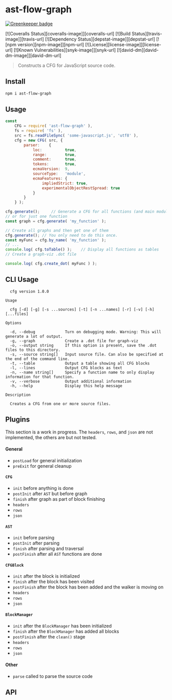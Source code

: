 # ast-flow-graph

[![Greenkeeper badge](https://badges.greenkeeper.io/julianjensen/ast-flow-graph.svg)](https://greenkeeper.io/)

[![Coveralls Status][coveralls-image]][coveralls-url]
[![Build Status][travis-image]][travis-url]
[![Dependency Status][depstat-image]][depstat-url]
[![npm version][npm-image]][npm-url]
[![License][license-image]][license-url]
[![Known Vulnerabilities][snyk-image]][snyk-url]
[![david-dm][david-dm-image]][david-dm-url]

> Constructs a CFG for JavaScript source code.

## Install

```sh
npm i ast-flow-graph
```

## Usage

```js
const 
    CFG = require( 'ast-flow-graph' ),
    fs = require( 'fs' ),
    src = fs.readFileSync( 'some-javascript.js', 'utf8' ),
    cfg = new CFG( src, {
        parser:    {
            loc:          true,
            range:        true,
            comment:      true,
            tokens:       true,
            ecmaVersion:  9,
            sourceType:   'module',
            ecmaFeatures: {
                impliedStrict: true,
                experimentalObjectRestSpread: true
            }
        }
    } );

cfg.generate();     // Generate a CFG for all functions (and main module)
// or for just one function
const graph = cfg.generate( 'my_function' );

// Create all graphs and then get one of them
cfg.generate(); // You only need to do this once.
const myFunc = cfg.by_name( 'my_function' );
// ...
console.log( cfg.toTable() );    // Display all functions as tables
// Create a graph-viz .dot file

console.log( cfg.create_dot( myFunc ) );
```

## CLI Usage

      cfg version 1.0.0

    Usage

      cfg [-d] [-g] [-s ...sources] [-t] [-n ...names] [-r] [-v] [-h] [...files]

    Options

      -d, --debug             Turn on debugging mode. Warning: This will generate a lot of output.
      -g, --graph             Create a .dot file for graph-viz
      -o, --output string     If this option is present, save the .dot files to this directory.
      -s, --source string[]   Input source file. Can also be specified at the end of the command line.
      -t, --table             Output a table showing all CFG blocks
      -l, --lines             Output CFG blocks as text
      -n, --name string[]     Specify a function name to only display information for that function.
      -v, --verbose           Output additional information
      -h, --help              Display this help message

    Description

      Creates a CFG from one or more source files.

## Plugins

This section is a work in progress. The `headers`, `rows`, and `json` are not implemented, the others are but not tested.

#### General

-   `postLoad` for general initialization
-   `preExit` for general cleanup

#### `CFG`

-   `init` before anything is done
-   `postInit` after `AST` but before graph
-   `finish` after graph as part of block finishing
-   `headers`
-   `rows`
-   `json`

#### `AST`

-   `init` before parsing
-   `postInit` after parsing
-   `finish` after parsing and traversal
-   `postFinish` after all `AST` functions are done

#### `CFGBlock`

-   `init` after the block is initialized
-   `finish` after the block has been visited
-   `postFinish` after the block has been added and the walker is moving on
-   `headers`
-   `rows`
-   `json`

#### `BlockManager`

-   `init` after the `BlockManager` has been initialized
-   `finish` after the `BlockManager` has added all blocks
-   `postFinish` after the `clean()` stage
-   `headers`
-   `rows`
-   `json`

#### Other

-   `parse` called to parse the source code

## API
<!--APIS>
## Members

<dl>
<dt><a href="#succesors_as_indices">succesors_as_indices</a> ⇒ <code>Array.&lt;number&gt;</code></dt>
<dd></dd>
<dt><a href="#successors">successors</a> ⇒ <code>Array.&lt;CFGBlock&gt;</code></dt>
<dd></dd>
<dt><a href="#succs">succs</a> ⇒ <code>Array.&lt;CFGBlock&gt;</code></dt>
<dd></dd>
<dt><a href="#preds">preds</a> ⇒ <code>Array.&lt;CFGBlock&gt;</code></dt>
<dd></dd>
<dt><a href="#preds">preds</a> ⇒ <code>Array.&lt;number&gt;</code></dt>
<dd><p>Get all predecessors for a given <a href="CFGBlock">CFGBlock</a></p>
</dd>
<dt><a href="#defaultOutputOptions">defaultOutputOptions</a></dt>
<dd><p>The default display options for table and string output.</p>
</dd>
<dt><a href="#pluginManager">pluginManager</a> : <code>PluginManager</code></dt>
<dd></dd>
</dl>

## Functions

<dl>
<dt><a href="#node_to_scope">node_to_scope(node)</a> ⇒ <code>*</code></dt>
<dd></dd>
<dt><a href="#forFunctions">forFunctions()</a> : <code><a href="#FunctionInfo">Iterable.&lt;FunctionInfo&gt;</a></code></dt>
<dd></dd>
<dt><a href="#traverse">traverse(ast, [enter], [leave])</a></dt>
<dd></dd>
<dt><a href="#walker">walker(node, [enter], [leave])</a></dt>
<dd></dd>
<dt><a href="#flat_walker">flat_walker(nodes, cb)</a></dt>
<dd><p>Iterate over all nodes in a block without recursing into sub-nodes.</p>
</dd>
<dt><a href="#call_visitors">call_visitors(node, cb)</a></dt>
<dd><p>Callback for each visitor key for a given node.</p>
</dd>
<dt><a href="#add_line">add_line(lineNumber, sourceLine)</a></dt>
<dd><p>Add a new line to the source code.</p>
</dd>
<dt><a href="#rename">rename(inode, newName)</a></dt>
<dd></dd>
<dt><a href="#as_source">as_source()</a> ⇒ <code>string</code></dt>
<dd><p>Return the AST nodes as source code, including any modifications made.</p>
</dd>
<dt><a href="#get_from_function">get_from_function(node, [whatToGet])</a> ⇒ <code>Array.&lt;Node&gt;</code> | <code>string</code> | <code><a href="#CFGInfo">CFGInfo</a></code></dt>
<dd></dd>
<dt><a href="#isEmpty">isEmpty()</a> ⇒ <code>boolean</code></dt>
<dd></dd>
<dt><a href="#classify">classify(to, type)</a> ⇒ <code>CFGBlock</code></dt>
<dd></dd>
<dt><a href="#follows">follows(cb)</a> ⇒ <code>CFGBlock</code></dt>
<dd></dd>
<dt><a href="#from">from(cb)</a> ⇒ <code>CFGBlock</code></dt>
<dd></dd>
<dt><a href="#to">to(cb)</a> ⇒ <code>CFGBlock</code></dt>
<dd></dd>
<dt><a href="#remove_succs">remove_succs()</a> ⇒ <code>CFGBlock</code></dt>
<dd></dd>
<dt><a href="#remove_succ">remove_succ(kill)</a> ⇒ <code>CFGBlock</code></dt>
<dd></dd>
<dt><a href="#as">as(nodeType)</a> ⇒ <code>CFGBlock</code></dt>
<dd></dd>
<dt><a href="#edge_as">edge_as(edgeType, [to])</a> ⇒ <code>CFGBlock</code></dt>
<dd><p>Sets the last edge to type.</p>
</dd>
<dt><a href="#not">not(nodeType)</a> ⇒ <code>CFGBlock</code></dt>
<dd><p>Removes a type from this block.</p>
</dd>
<dt><a href="#whenTrue">whenTrue(block)</a> ⇒ <code>CFGBlock</code></dt>
<dd><p>For test nodes, this adds the edge taken when the condition is true.</p>
</dd>
<dt><a href="#whenFalse">whenFalse(block)</a> ⇒ <code>CFGBlock</code></dt>
<dd><p>For test nodes, this adds the edge taken when the condition is false.</p>
</dd>
<dt><a href="#add">add(node)</a> ⇒ <code>CFGBlock</code></dt>
<dd><p>Add a current-level AST node to this block.</p>
</dd>
<dt><a href="#first">first()</a> ⇒ <code><a href="#AnnotatedNode">AnnotatedNode</a></code> | <code>BaseNode</code> | <code>Node</code></dt>
<dd><p>Returns the first AST node (if any) of this block.</p>
</dd>
<dt><a href="#last">last()</a> ⇒ <code><a href="#AnnotatedNode">AnnotatedNode</a></code> | <code>BaseNode</code> | <code>Node</code></dt>
<dd><p>Returns the last AST node (if any) of this block.</p>
</dd>
<dt><a href="#by">by(txt)</a> ⇒ <code>CFGBlock</code></dt>
<dd><p>Free-text field indicating the manner of of creation of this node. For information in graphs and printouts only.</p>
</dd>
<dt><a href="#isa">isa(typeName)</a> ⇒ <code>boolean</code></dt>
<dd><p>Check if this block has a particular type.</p>
</dd>
<dt><a href="#eliminate">eliminate()</a> ⇒ <code>boolean</code></dt>
<dd><p>Remove itself if it&#39;s an empty node and isn&#39;t the start or exit node.</p>
</dd>
<dt><a href="#defer_edge_type">defer_edge_type(type)</a></dt>
<dd></dd>
<dt><a href="#graph_label">graph_label()</a> ⇒ <code>string</code></dt>
<dd><p>For the vertices.</p>
</dd>
<dt><a href="#lines">lines()</a> ⇒ <code>string</code></dt>
<dd><p>Stringified line numbers for this block.</p>
</dd>
<dt><a href="#pred_edge_types">pred_edge_types()</a> ⇒ <code>Array.&lt;string&gt;</code></dt>
<dd></dd>
<dt><a href="#succ_edge_types">succ_edge_types()</a> ⇒ <code>Array.&lt;string&gt;</code></dt>
<dd></dd>
<dt><a href="#split_by">split_by(arr, chunkSize)</a> ⇒ <code>ArrayArray.&lt;string&gt;</code></dt>
<dd></dd>
<dt><a href="#toRow">toRow()</a> ⇒ <code>Array.&lt;string&gt;</code></dt>
<dd><p>Headers are
TYPE / LINES / LEFT EDGES / NODE / RIGHT EDGES / CREATED BY / AST</p>
</dd>
<dt><a href="#toString">toString()</a> ⇒ <code>Array.&lt;string&gt;</code></dt>
<dd></dd>
<dt><a href="#toString">toString()</a> ⇒ <code>string</code></dt>
<dd></dd>
<dt><a href="#toTable">toTable()</a> ⇒ <code>string</code></dt>
<dd></dd>
<dt><a href="#generate">generate([name])</a> ⇒ <code><a href="#CFGInfo">Array.&lt;CFGInfo&gt;</a></code> | <code>CFG</code></dt>
<dd></dd>
<dt><a href="#by_name">by_name(name)</a> ⇒ <code><a href="#CFGInfo">CFGInfo</a></code></dt>
<dd></dd>
<dt><a href="#forEach">forEach(fn)</a></dt>
<dd></dd>
<dt><a href="#create_dot">create_dot(cfg, [title])</a> ⇒ <code>string</code></dt>
<dd></dd>
<dt><a href="#_as_table">_as_table(hdr, [headers], [rows])</a></dt>
<dd></dd>
<dt><a href="#reindex">reindex(from)</a> ⇒ <code>Edges</code></dt>
<dd></dd>
<dt><a href="#add">add(from, to, type)</a> ⇒ <code>Edges</code></dt>
<dd><p>Add an edge between to CFGBlocks.</p>
</dd>
<dt><a href="#classify">classify(from, to, ctype)</a> ⇒ <code>Edges</code></dt>
<dd><p>Set a type on an arbitrary edge.</p>
</dd>
<dt><a href="#not">not(from, to, type)</a> ⇒ <code>Edges</code></dt>
<dd><p>Remove a type from an arbitrary edge.</p>
</dd>
<dt><a href="#retarget_multiple">retarget_multiple(node)</a> ⇒ <code>Edges</code></dt>
<dd><p>Point one or more edges to a new <a href="CFGBlock">CFGBlock</a>, used in block removal.</p>
</dd>
<dt><a href="#remove_succ">remove_succ(from, to)</a> ⇒ <code>Edges</code></dt>
<dd><p>Remove a successor <a href="CFGBlock">CFGBlock</a> from a <a href="CFGBlock">CFGBlock</a></p>
</dd>
<dt><a href="#get_succs">get_succs(from)</a> ⇒ <code>Array.&lt;CFGBlock&gt;</code></dt>
<dd><p>Get all successors for a given <a href="CFGBlock">CFGBlock</a>.</p>
</dd>
<dt><a href="#get_preds">get_preds(from)</a> ⇒ <code>Array.&lt;CFGBlock&gt;</code></dt>
<dd><p>Get all predecessors for a given <a href="CFGBlock">CFGBlock</a></p>
</dd>
<dt><a href="#renumber">renumber(newOffsets)</a></dt>
<dd><p>Renumber all indices (<code>id</code> field) because of removed <a href="CFGBlock">CFGBlock</a>s.</p>
</dd>
<dt><a href="#successors">successors()</a> : <code>Iterable.&lt;number&gt;</code></dt>
<dd></dd>
<dt><a href="#has">has(from, type)</a> ⇒ <code>boolean</code></dt>
<dd><p>Is there an edge of the gievn type?</p>
</dd>
<dt><a href="#edges">edges(from)</a> ⇒ <code><a href="#Connection">Array.&lt;Connection&gt;</a></code></dt>
<dd><p>Get edge information for a given <a href="CFGBlock">CFGBlock</a>, i.e. successors.</p>
</dd>
<dt><a href="#pred_edges">pred_edges(_from)</a> ⇒ <code><a href="#Connection">Array.&lt;Connection&gt;</a></code></dt>
<dd><p>Get all predecessor edge information for a given <a href="CFGBlock">CFGBlock</a>.</p>
</dd>
<dt><a href="#forEach">forEach(fn)</a></dt>
<dd></dd>
<dt><a href="#map">map(fn)</a></dt>
<dd></dd>
<dt><a href="#get">get(index)</a> ⇒ <code>CFGBlock</code></dt>
<dd></dd>
<dt><a href="#toString">toString()</a> ⇒ <code>string</code></dt>
<dd></dd>
<dt><a href="#toTable">toTable()</a> ⇒ <code>Array.&lt;string&gt;</code></dt>
<dd></dd>
<dt><a href="#create_dot">create_dot(title)</a> ⇒ <code>string</code></dt>
<dd></dd>
<dt><a href="#callback">callback(topKey, subKey, ...args)</a> ⇒ <code>*</code></dt>
<dd></dd>
<dt><a href="#output">output(options)</a></dt>
<dd><p>Override display options.</p>
</dd>
</dl>

## Typedefs

<dl>
<dt><a href="#CFGInfo">CFGInfo</a> : <code>object</code></dt>
<dd></dd>
<dt><a href="#VisitorHelper">VisitorHelper</a> : <code>object</code></dt>
<dd></dd>
<dt><a href="#AnnotatedNode">AnnotatedNode</a> : <code>Statement</code> | <code>function</code> | <code>Expression</code> | <code>Pattern</code> | <code>Declaration</code> | <code>Node</code> | <code>BaseNode</code> | <code>Esprima.Node</code></dt>
<dd><p>It&#39;s damn near impossible to make WebStorm understand a class hierarchy.</p>
</dd>
<dt><a href="#CFGOptions">CFGOptions</a> : <code>object</code></dt>
<dd></dd>
<dt><a href="#DotOptions">DotOptions</a> : <code>object</code></dt>
<dd></dd>
<dt><a href="#FunctionInfo">FunctionInfo</a> : <code>object</code></dt>
<dd></dd>
<dt><a href="#Connection">Connection</a> : <code>object</code></dt>
<dd></dd>
</dl>

<a name="succesors_as_indices"></a>

## succesors_as_indices ⇒ <code>Array.&lt;number&gt;</code>
**Kind**: global variable  
<a name="successors"></a>

## successors ⇒ <code>Array.&lt;CFGBlock&gt;</code>
**Kind**: global variable  
<a name="succs"></a>

## succs ⇒ <code>Array.&lt;CFGBlock&gt;</code>
**Kind**: global variable  
<a name="preds"></a>

## preds ⇒ <code>Array.&lt;CFGBlock&gt;</code>
**Kind**: global variable  
<a name="preds"></a>

## preds ⇒ <code>Array.&lt;number&gt;</code>
Get all predecessors for a given [CFGBlock](CFGBlock)

**Kind**: global variable  
<a name="defaultOutputOptions"></a>

## defaultOutputOptions
The default display options for table and string output.

**Kind**: global variable  
<a name="pluginManager"></a>

## pluginManager : <code>PluginManager</code>
**Kind**: global variable  
<a name="Block"></a>

## Block : <code>enum</code>
**Kind**: global enum  
<a name="Edge"></a>

## Edge : <code>enum</code>
**Kind**: global enum  
<a name="node_to_scope"></a>

## node_to_scope(node) ⇒ <code>\*</code>
**Kind**: global function  

| Param | Type |
| --- | --- |
| node | [<code>AnnotatedNode</code>](#AnnotatedNode) | 

<a name="forFunctions"></a>

## forFunctions() : [<code>Iterable.&lt;FunctionInfo&gt;</code>](#FunctionInfo)
**Kind**: global function  
<a name="traverse"></a>

## traverse(ast, [enter], [leave])
**Kind**: global function  

| Param | Type |
| --- | --- |
| ast | <code>Node</code> \| <code>function</code> | 
| [enter] | <code>function</code> | 
| [leave] | <code>function</code> | 

<a name="walker"></a>

## walker(node, [enter], [leave])
**Kind**: global function  

| Param | Type |
| --- | --- |
| node | [<code>AnnotatedNode</code>](#AnnotatedNode) \| <code>BaseNode</code> \| <code>Node</code> | 
| [enter] | <code>function</code> | 
| [leave] | <code>function</code> | 

<a name="flat_walker"></a>

## flat_walker(nodes, cb)
Iterate over all nodes in a block without recursing into sub-nodes.

**Kind**: global function  

| Param | Type |
| --- | --- |
| nodes | [<code>Array.&lt;AnnotatedNode&gt;</code>](#AnnotatedNode) \| [<code>AnnotatedNode</code>](#AnnotatedNode) | 
| cb | <code>function</code> | 

<a name="call_visitors"></a>

## call_visitors(node, cb)
Callback for each visitor key for a given node.

**Kind**: global function  

| Param | Type |
| --- | --- |
| node | [<code>AnnotatedNode</code>](#AnnotatedNode) | 
| cb | <code>function</code> | 

<a name="add_line"></a>

## add_line(lineNumber, sourceLine)
Add a new line to the source code.

**Kind**: global function  

| Param | Type | Description |
| --- | --- | --- |
| lineNumber | <code>number</code> | 0-based line number |
| sourceLine | <code>string</code> | The source line to add |

<a name="rename"></a>

## rename(inode, newName)
**Kind**: global function  

| Param | Type | Description |
| --- | --- | --- |
| inode | <code>Identifier</code> \| [<code>AnnotatedNode</code>](#AnnotatedNode) | A node of type Syntax.Identifier |
| newName | <code>string</code> | The new name of the identifier |

<a name="as_source"></a>

## as_source() ⇒ <code>string</code>
Return the AST nodes as source code, including any modifications made.

**Kind**: global function  
**Returns**: <code>string</code> - - The lossy source code  
<a name="get_from_function"></a>

## get_from_function(node, [whatToGet]) ⇒ <code>Array.&lt;Node&gt;</code> \| <code>string</code> \| [<code>CFGInfo</code>](#CFGInfo)
**Kind**: global function  
**Access**: protected  

| Param | Type | Default |
| --- | --- | --- |
| node | <code>FunctionDeclaration</code> \| <code>FunctionExpression</code> \| <code>MethodDefinition</code> \| <code>ArrowFunctionExpression</code> \| <code>Property</code> \| <code>Node</code> |  | 
| [whatToGet] | <code>string</code> | <code>&quot;&#x27;all&#x27;&quot;</code> | 

<a name="isEmpty"></a>

## isEmpty() ⇒ <code>boolean</code>
**Kind**: global function  
<a name="classify"></a>

## classify(to, type) ⇒ <code>CFGBlock</code>
**Kind**: global function  

| Param | Type |
| --- | --- |
| to | <code>number</code> \| <code>CFGBlock</code> | 
| type | <code>string</code> | 

<a name="follows"></a>

## follows(cb) ⇒ <code>CFGBlock</code>
**Kind**: global function  

| Param | Type |
| --- | --- |
| cb | <code>CFGBlock</code> \| <code>Array.&lt;CFGBlock&gt;</code> | 

<a name="from"></a>

## from(cb) ⇒ <code>CFGBlock</code>
**Kind**: global function  

| Param | Type |
| --- | --- |
| cb | <code>CFGBlock</code> \| <code>Array.&lt;CFGBlock&gt;</code> | 

<a name="to"></a>

## to(cb) ⇒ <code>CFGBlock</code>
**Kind**: global function  

| Param | Type |
| --- | --- |
| cb | <code>CFGBlock</code> \| <code>Array.&lt;CFGBlock&gt;</code> | 

<a name="remove_succs"></a>

## remove_succs() ⇒ <code>CFGBlock</code>
**Kind**: global function  
<a name="remove_succ"></a>

## remove_succ(kill) ⇒ <code>CFGBlock</code>
**Kind**: global function  

| Param | Type |
| --- | --- |
| kill | <code>number</code> \| <code>CFGBlock</code> | 

<a name="as"></a>

## as(nodeType) ⇒ <code>CFGBlock</code>
**Kind**: global function  

| Param | Type |
| --- | --- |
| nodeType | <code>number</code> | 

<a name="edge_as"></a>

## edge_as(edgeType, [to]) ⇒ <code>CFGBlock</code>
Sets the last edge to type.

**Kind**: global function  

| Param | Type |
| --- | --- |
| edgeType | [<code>Edge</code>](#Edge) | 
| [to] | <code>number</code> \| <code>CFGBlock</code> | 

<a name="not"></a>

## not(nodeType) ⇒ <code>CFGBlock</code>
Removes a type from this block.

**Kind**: global function  

| Param | Type |
| --- | --- |
| nodeType | [<code>Edge</code>](#Edge) | 

<a name="whenTrue"></a>

## whenTrue(block) ⇒ <code>CFGBlock</code>
For test nodes, this adds the edge taken when the condition is true.

**Kind**: global function  

| Param | Type |
| --- | --- |
| block | <code>CFGBlock</code> | 

<a name="whenFalse"></a>

## whenFalse(block) ⇒ <code>CFGBlock</code>
For test nodes, this adds the edge taken when the condition is false.

**Kind**: global function  

| Param | Type |
| --- | --- |
| block | <code>CFGBlock</code> | 

<a name="add"></a>

## add(node) ⇒ <code>CFGBlock</code>
Add a current-level AST node to this block.

**Kind**: global function  

| Param | Type |
| --- | --- |
| node | [<code>AnnotatedNode</code>](#AnnotatedNode) \| <code>BaseNode</code> \| <code>Node</code> | 

<a name="first"></a>

## first() ⇒ [<code>AnnotatedNode</code>](#AnnotatedNode) \| <code>BaseNode</code> \| <code>Node</code>
Returns the first AST node (if any) of this block.

**Kind**: global function  
<a name="last"></a>

## last() ⇒ [<code>AnnotatedNode</code>](#AnnotatedNode) \| <code>BaseNode</code> \| <code>Node</code>
Returns the last AST node (if any) of this block.

**Kind**: global function  
<a name="by"></a>

## by(txt) ⇒ <code>CFGBlock</code>
Free-text field indicating the manner of of creation of this node. For information in graphs and printouts only.

**Kind**: global function  

| Param | Type |
| --- | --- |
| txt | <code>string</code> | 

<a name="isa"></a>

## isa(typeName) ⇒ <code>boolean</code>
Check if this block has a particular type.

**Kind**: global function  

| Param | Type |
| --- | --- |
| typeName | <code>number</code> | 

<a name="eliminate"></a>

## eliminate() ⇒ <code>boolean</code>
Remove itself if it's an empty node and isn't the start or exit node.

**Kind**: global function  
**Returns**: <code>boolean</code> - - true if it was deleted  
<a name="defer_edge_type"></a>

## defer_edge_type(type)
**Kind**: global function  

| Param | Type |
| --- | --- |
| type | [<code>Edge</code>](#Edge) | 

<a name="graph_label"></a>

## graph_label() ⇒ <code>string</code>
For the vertices.

**Kind**: global function  
<a name="lines"></a>

## lines() ⇒ <code>string</code>
Stringified line numbers for this block.

**Kind**: global function  
<a name="pred_edge_types"></a>

## pred_edge_types() ⇒ <code>Array.&lt;string&gt;</code>
**Kind**: global function  
<a name="succ_edge_types"></a>

## succ_edge_types() ⇒ <code>Array.&lt;string&gt;</code>
**Kind**: global function  
<a name="split_by"></a>

## split_by(arr, chunkSize) ⇒ <code>ArrayArray.&lt;string&gt;</code>
**Kind**: global function  

| Param | Type |
| --- | --- |
| arr | <code>Array.&lt;\*&gt;</code> | 
| chunkSize | <code>number</code> | 

<a name="toRow"></a>

## toRow() ⇒ <code>Array.&lt;string&gt;</code>
Headers are
TYPE / LINES / LEFT EDGES / NODE / RIGHT EDGES / CREATED BY / AST

**Kind**: global function  
<a name="toString"></a>

## toString() ⇒ <code>Array.&lt;string&gt;</code>
**Kind**: global function  
<a name="toString"></a>

## toString() ⇒ <code>string</code>
**Kind**: global function  
<a name="toTable"></a>

## toTable() ⇒ <code>string</code>
**Kind**: global function  
<a name="generate"></a>

## generate([name]) ⇒ [<code>Array.&lt;CFGInfo&gt;</code>](#CFGInfo) \| <code>CFG</code>
**Kind**: global function  

| Param | Type |
| --- | --- |
| [name] | <code>string</code> | 

<a name="by_name"></a>

## by_name(name) ⇒ [<code>CFGInfo</code>](#CFGInfo)
**Kind**: global function  

| Param | Type |
| --- | --- |
| name | <code>string</code> | 

<a name="forEach"></a>

## forEach(fn)
**Kind**: global function  

| Param | Type |
| --- | --- |
| fn | <code>function</code> | 

<a name="create_dot"></a>

## create_dot(cfg, [title]) ⇒ <code>string</code>
**Kind**: global function  

| Param | Type |
| --- | --- |
| cfg | [<code>CFGInfo</code>](#CFGInfo) | 
| [title] | <code>string</code> | 

<a name="_as_table"></a>

## _as_table(hdr, [headers], [rows])
**Kind**: global function  

| Param | Type |
| --- | --- |
| hdr | <code>string</code> \| <code>Array.&lt;string&gt;</code> \| <code>Array.&lt;Array.&lt;string&gt;&gt;</code> | 
| [headers] | <code>Array.&lt;string&gt;</code> \| <code>Array.&lt;Array.&lt;string&gt;&gt;</code> | 
| [rows] | <code>Array.&lt;Array.&lt;string&gt;&gt;</code> | 

<a name="reindex"></a>

## reindex(from) ⇒ <code>Edges</code>
**Kind**: global function  

| Param | Type |
| --- | --- |
| from | <code>CFGBlock</code> \| <code>number</code> | 

<a name="add"></a>

## add(from, to, type) ⇒ <code>Edges</code>
Add an edge between to CFGBlocks.

**Kind**: global function  

| Param | Type |
| --- | --- |
| from | <code>CFGBlock</code> \| <code>number</code> | 
| to | <code>CFGBlock</code> \| <code>number</code> | 
| type | [<code>Edge</code>](#Edge) | 

<a name="classify"></a>

## classify(from, to, ctype) ⇒ <code>Edges</code>
Set a type on an arbitrary edge.

**Kind**: global function  

| Param | Type |
| --- | --- |
| from | <code>CFGBlock</code> \| <code>number</code> | 
| to | <code>CFGBlock</code> \| <code>number</code> | 
| ctype | [<code>Edge</code>](#Edge) | 

<a name="not"></a>

## not(from, to, type) ⇒ <code>Edges</code>
Remove a type from an arbitrary edge.

**Kind**: global function  

| Param | Type |
| --- | --- |
| from | <code>CFGBlock</code> \| <code>number</code> | 
| to | <code>CFGBlock</code> \| <code>number</code> | 
| type | [<code>Edge</code>](#Edge) | 

<a name="retarget_multiple"></a>

## retarget_multiple(node) ⇒ <code>Edges</code>
Point one or more edges to a new [CFGBlock](CFGBlock), used in block removal.

**Kind**: global function  

| Param | Type |
| --- | --- |
| node | <code>CFGBlock</code> \| <code>number</code> | 

<a name="remove_succ"></a>

## remove_succ(from, to) ⇒ <code>Edges</code>
Remove a successor [CFGBlock](CFGBlock) from a [CFGBlock](CFGBlock)

**Kind**: global function  

| Param | Type |
| --- | --- |
| from | <code>CFGBlock</code> \| <code>number</code> | 
| to | <code>CFGBlock</code> \| <code>number</code> | 

<a name="get_succs"></a>

## get_succs(from) ⇒ <code>Array.&lt;CFGBlock&gt;</code>
Get all successors for a given [CFGBlock](CFGBlock).

**Kind**: global function  

| Param | Type |
| --- | --- |
| from | <code>CFGBlock</code> \| <code>number</code> | 

<a name="get_preds"></a>

## get_preds(from) ⇒ <code>Array.&lt;CFGBlock&gt;</code>
Get all predecessors for a given [CFGBlock](CFGBlock)

**Kind**: global function  

| Param | Type |
| --- | --- |
| from | <code>CFGBlock</code> \| <code>number</code> | 

<a name="renumber"></a>

## renumber(newOffsets)
Renumber all indices (`id` field) because of removed [CFGBlock](CFGBlock)s.

**Kind**: global function  

| Param | Type |
| --- | --- |
| newOffsets | <code>Array.&lt;number&gt;</code> | 

<a name="successors"></a>

## successors() : <code>Iterable.&lt;number&gt;</code>
**Kind**: global function  
<a name="has"></a>

## has(from, type) ⇒ <code>boolean</code>
Is there an edge of the gievn type?

**Kind**: global function  

| Param | Type |
| --- | --- |
| from | <code>CFGBlock</code> \| <code>number</code> | 
| type | [<code>Edge</code>](#Edge) | 

<a name="edges"></a>

## edges(from) ⇒ [<code>Array.&lt;Connection&gt;</code>](#Connection)
Get edge information for a given [CFGBlock](CFGBlock), i.e. successors.

**Kind**: global function  

| Param | Type |
| --- | --- |
| from | <code>CFGBlock</code> \| <code>number</code> | 

<a name="pred_edges"></a>

## pred_edges(_from) ⇒ [<code>Array.&lt;Connection&gt;</code>](#Connection)
Get all predecessor edge information for a given [CFGBlock](CFGBlock).

**Kind**: global function  

| Param | Type |
| --- | --- |
| _from | <code>CFGBlock</code> \| <code>number</code> | 

<a name="forEach"></a>

## forEach(fn)
**Kind**: global function  

| Param | Type |
| --- | --- |
| fn | <code>function</code> | 

<a name="map"></a>

## map(fn)
**Kind**: global function  

| Param | Type |
| --- | --- |
| fn | <code>function</code> | 

<a name="get"></a>

## get(index) ⇒ <code>CFGBlock</code>
**Kind**: global function  

| Param | Type |
| --- | --- |
| index | <code>number</code> | 

<a name="toString"></a>

## toString() ⇒ <code>string</code>
**Kind**: global function  
<a name="toTable"></a>

## toTable() ⇒ <code>Array.&lt;string&gt;</code>
**Kind**: global function  
<a name="create_dot"></a>

## create_dot(title) ⇒ <code>string</code>
**Kind**: global function  

| Param | Type |
| --- | --- |
| title | <code>string</code> | 

<a name="callback"></a>

## callback(topKey, subKey, ...args) ⇒ <code>\*</code>
**Kind**: global function  

| Param | Type |
| --- | --- |
| topKey | <code>string</code> | 
| subKey | <code>string</code> | 
| ...args | <code>\*</code> | 

<a name="output"></a>

## output(options)
Override display options.

**Kind**: global function  

| Param |
| --- |
| options | 

<a name="CFGInfo"></a>

## CFGInfo : <code>object</code>
**Kind**: global typedef  
**Properties**

| Name | Type |
| --- | --- |
| name | <code>string</code> | 
| params | [<code>Array.&lt;AnnotatedNode&gt;</code>](#AnnotatedNode) | 
| body | [<code>AnnotatedNode</code>](#AnnotatedNode) \| [<code>Array.&lt;AnnotatedNode&gt;</code>](#AnnotatedNode) | 
| lines | <code>Array.&lt;Number&gt;</code> | 
| [bm] | <code>BlockManager</code> | 
| [trailing] | <code>CFGBlock</code> | 
| node, | [<code>AnnotatedNode</code>](#AnnotatedNode) \| <code>Node</code> \| <code>BaseNode</code> | 
| ast | <code>AST</code> | 
| topScope | <code>Scope</code> | 
| toString | <code>function</code> | 
| toTable | <code>function</code> | 

<a name="VisitorHelper"></a>

## VisitorHelper : <code>object</code>
**Kind**: global typedef  
**Properties**

| Name | Type |
| --- | --- |
| BlockManager | <code>BlockManager</code> | 
| bm | <code>BlockManager</code> | 
| ast | <code>AST</code> | 
| prev | <code>CFGBlock</code> | 
| block | <code>CFGBlock</code> | 
| newBlock | <code>function</code> | 
| toExit | <code>Array.&lt;CFGBlock&gt;</code> | 
| [flatWalk] | <code>function</code> | 
| [scanWalk] | <code>function</code> | 
| breakTargets | <code>Array.&lt;CFGBlock&gt;</code> | 
| addBreakTarget | <code>function</code> | 
| addLoopTarget | <code>function</code> | 
| popTarget | <code>function</code> | 
| getBreakTarget | <code>function</code> | 
| getLoopTarget | <code>function</code> | 

<a name="AnnotatedNode"></a>

## AnnotatedNode : <code>Statement</code> \| <code>function</code> \| <code>Expression</code> \| <code>Pattern</code> \| <code>Declaration</code> \| <code>Node</code> \| <code>BaseNode</code> \| <code>Esprima.Node</code>
It's damn near impossible to make WebStorm understand a class hierarchy.

**Kind**: global typedef  
**Extends**: <code>BaseNode</code>, <code>Node</code>, <code>VariableDeclarator</code>, <code>Statement</code>, <code>Declaration</code>, <code>Pattern</code>, <code>Expression</code>, <code>Function</code>, <code>BlockStatement</code>, <code>espree.Node</code>  
**Properties**

| Name | Type |
| --- | --- |
| [index] | <code>number</code> | 
| [parent] | [<code>AnnotatedNode</code>](#AnnotatedNode) | 
| [cfg] | <code>CFGBlock</code> | 
| [toString] | <code>function</code> | 
| scope | <code>Scope</code> | 
| level | <code>number</code> | 
| field | <code>string</code> | 
| fieldIndex | <code>number</code> | 

<a name="CFGOptions"></a>

## CFGOptions : <code>object</code>
**Kind**: global typedef  
**Properties**

| Name | Type |
| --- | --- |
| ssaSource | <code>boolean</code> | 
| parser | <code>object</code> | 

<a name="DotOptions"></a>

## DotOptions : <code>object</code>
**Kind**: global typedef  
**Properties**

| Name | Type | Default | Description |
| --- | --- | --- | --- |
| title | <code>string</code> |  |  |
| nodeLabels | <code>Array.&lt;string&gt;</code> |  |  |
| edgeLabels | <code>Array.&lt;string&gt;</code> |  | // was graph_label |
| [start] | <code>number</code> |  |  |
| [end] | <code>number</code> |  |  |
| conditional | <code>Array.&lt;Array.&lt;number&gt;&gt;</code> |  | Actually an array of a tuple length 2: [ number, number ] |
| unconditional | <code>Array.&lt;Array.&lt;number&gt;&gt;</code> |  | Actually an array of a tuple length 2: [ number, number ] |
| [dotOptions] | <code>object</code> | <code>{}</code> |  |
| blocks | <code>Array.&lt;CFGBlock&gt;</code> |  |  |

<a name="FunctionInfo"></a>

## FunctionInfo : <code>object</code>
**Kind**: global typedef  
**Properties**

| Name | Type | Description |
| --- | --- | --- |
| name | <code>string</code> |  |
| body | [<code>Array.&lt;AnnotatedNode&gt;</code>](#AnnotatedNode) \| [<code>AnnotatedNode</code>](#AnnotatedNode) |  |
| [params] | [<code>Array.&lt;AnnotatedNode&gt;</code>](#AnnotatedNode) |  |
| node | [<code>AnnotatedNode</code>](#AnnotatedNode) |  |
| lines | <code>Array.&lt;number&gt;</code> | A tuple with length 2 |

<a name="Connection"></a>

## Connection : <code>object</code>
**Kind**: global typedef  
**Properties**

| Name | Type |
| --- | --- |
| from | <code>number</code> | 
| to | <code>number</code> | 
| type | <code>EdgeInfo</code> | 

<!--APIE>

## License

MIT © [Julian Jensen](https://github.com/julianjensen/ast-flow-graph)

[coveralls-url]: https://coveralls.io/github/julianjensen/ast-flow-graph?branch=master

[coveralls-image]: https://coveralls.io/repos/github/julianjensen/ast-flow-graph/badge.svg?branch=master

[travis-url]: https://travis-ci.org/julianjensen/ast-flow-graph

[travis-image]: http://img.shields.io/travis/julianjensen/ast-flow-graph.svg

[depstat-url]: https://gemnasium.com/github.com/julianjensen/ast-flow-graph

[depstat-image]: https://gemnasium.com/badges/github.com/julianjensen/ast-flow-graph.svg

[npm-url]: https://badge.fury.io/js/ast-flow-graph

[npm-image]: https://badge.fury.io/js/ast-flow-graph.svg

[license-url]: https://github.com/julianjensen/ast-flow-graph/blob/master/LICENSE

[license-image]: https://img.shields.io/badge/license-MIT-brightgreen.svg

[snyk-url]: https://snyk.io/test/github/julianjensen/ast-flow-graph

[snyk-image]: https://snyk.io/test/github/julianjensen/ast-flow-graph/badge.svg

[david-dm-url]: https://david-dm.org/julianjensen/ast-flow-graph

[david-dm-image]: https://david-dm.org/julianjensen/ast-flow-graph.svg
